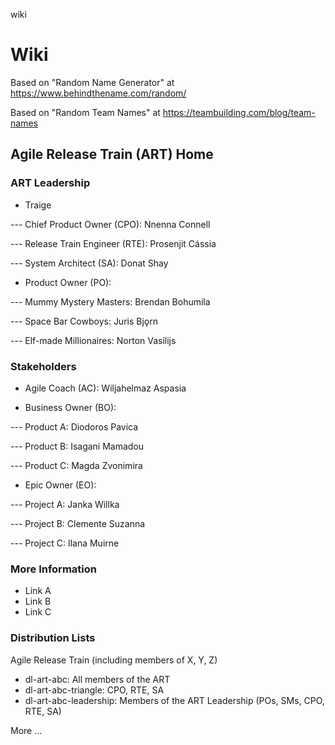 wiki
# Wiki

Based on "Random Name Generator" at https://www.behindthename.com/random/

Based on "Random Team Names" at https://teambuilding.com/blog/team-names

## Agile Release Train (ART) Home

### ART Leadership

- Traige
  
--- Chief Product Owner (CPO): Nnenna Connell

--- Release Train Engineer (RTE):  Prosenjit Cássia

--- System Architect (SA): Donat Shay

- Product Owner (PO):
  
--- Mummy Mystery Masters: Brendan Bohumila

--- Space Bar Cowboys: Juris Bjǫrn

--- Elf-made Millionaires: Norton Vasilijs

### Stakeholders

- Agile Coach (AC): Wiljahelmaz Aspasia

- Business Owner (BO):
  
--- Product A: Diodoros Pavica
  
--- Product B: Isagani Mamadou

--- Product C: Magda Zvonimira

- Epic Owner (EO):
  
--- Project A: Janka Willka
  
--- Project B: Clemente Suzanna

--- Project C: Ilana Muirne

### More Information

- Link A
- Link B
- Link C

### Distribution Lists

Agile Release Train (including members of X, Y, Z)

- dl-art-abc: All members of the ART
- dl-art-abc-triangle: CPO, RTE, SA
- dl-art-abc-leadership: Members of the ART Leadership (POs, SMs, CPO, RTE, SA)

More ...
